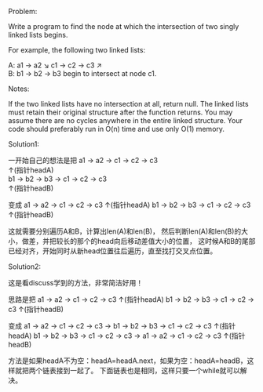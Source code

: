 Problem:

Write a program to find the node at which the intersection of two singly linked lists begins.


For example, the following two linked lists:

A:          a1 → a2
                   ↘
                     c1 → c2 → c3
                   ↗            
B:     b1 → b2 → b3
begin to intersect at node c1.


Notes:

If the two linked lists have no intersection at all, return null.
The linked lists must retain their original structure after the function returns.
You may assume there are no cycles anywhere in the entire linked structure.
Your code should preferably run in O(n) time and use only O(1) memory.


Solution1:

一开始自己的想法是把 	a1 → a2 → c1 → c2 → c3					
						↑(指针headA)											
						b1 → b2 → b3 → c1 → c2 → c3  		   
						↑(指针headB)											

变成					a1 → a2 → c1 → c2 → c3
						↑(指针headA)
				   b1 → b2 → b3 → c1 → c2 → c3
						↑(指针headB)
						
这就需要分别遍历A和B，计算出len(A)和len(B)，
然后判断len(A)和len(B)的大小，做差，并把较长的那个的head向后移动差值大小的位置，
这时候A和B的尾部已经对齐，开始同时从新head位置往后遍历，直至找打交叉点位置。


Solution2:

这是看discuss学到的方法，非常简洁好用！

思路是把 a1 → a2 → c1 → c2 → c3 
         ↑(指针headA)
         b1 → b2 → b3 → c1 → c2 → c3 
         ↑(指针headB)

变成     a1 → a2 → c1 → c2 → c3 → b1 → b2 → b3 → c1 → c2 → c3
         ↑(指针headA)
         b1 → b2 → b3 → c1 → c2 → c3 → a1 → a2 → c1 → c2 → c3
         ↑(指针headB)

方法是如果headA不为空：headA=headA.next，如果为空：headA=headB，这样就把两个链表接到一起了。
下面链表也是相同，这样只要一个while就可以解决。	 

						